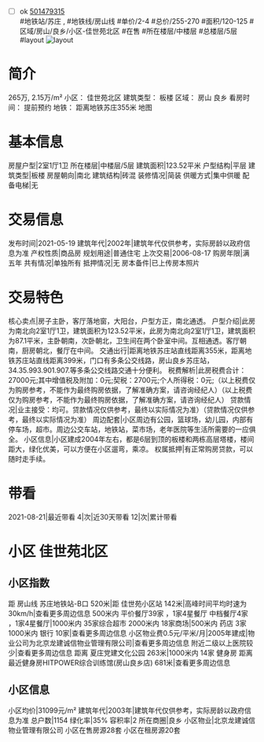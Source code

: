 - [ ] ok [501479315](https://bj.5i5j.com/ershoufang/501479315.html)  
 #地铁站/苏庄 ,  #地铁线/房山线
#单价/2-4 #总价/255-270 #面积/120-125   #区域/房山/良乡/小区-佳世苑北区 #在售 #所在楼层/中楼层 #总楼层/5层 #layout 
![layout](http://image2a.5i5j.com/bdir/layout/447712.jpg_P5.jpg) 
# 简介 
 265万,  2.15万/m² 
小区： 佳世苑北区
建筑类型： 板楼
区域： 房山 良乡
看房时间： 提前预约
地铁： 距离地铁苏庄355米 地图
# 基本信息 
 房屋户型|2室1厅1卫
所在楼层|中楼层/5层
建筑面积|123.52平米
户型结构|平层
建筑类型|板楼
房屋朝向|南北
建筑结构|砖混
装修情况|简装
供暖方式|集中供暖
配备电梯|无
# 交易信息 
 发布时间|2021-05-19
建筑年代|2002年|建筑年代仅供参考，实际房龄以政府信息为准
产权性质|商品房
规划用途|普通住宅
上次交易|2006-08-17
购房年限|满五年
共有情况|单独所有
抵押情况|无
房本备件|已上传房本照片
# 交易特色 
 核心卖点|房子主卧，客厅落地窗，大阳台，户型方正，南北通透。
户型介绍|此房为南北向2室1厅1卫，建筑面积为123.52平米，此房为南北向2室1厅1卫，建筑面积为87.1平米，主卧朝南，次卧朝北，卫生间在两个卧室中间。互相通透。客厅朝南，厨房朝北，餐厅在中间。
交通出行|距离地铁苏庄站直线距离355米，距离地铁苏庄站直线距离399米，门口有多条公交线路，房山良乡苏庄站，34.35.993.901.907.等多条公交线路交通十分便利。
税费解析|此房税费合计：27000元;其中增值税及附加：0元;契税：2700元;个人所得税：0元;（以上税费仅为购房参考，不能作为最终购房依据，了解准确方案，请咨询经纪人）（以上税费仅为购房参考，不能作为最终购房依据，了解准确方案，请咨询经纪人）
贷款情况|业主接受：均可。贷款情况仅供参考，最终以实际情况为准）（贷款情况仅供参考，最终以实际情况为准）
周边配套|小区周边有公园，篮球场，幼儿园，内部有停车场，超市。周边公交车站，地铁站，菜市场，老年医院等生活所需要的一应俱全。
小区信息|小区建成2004年左右，都是6层到顶的板楼和两栋高层塔楼，楼间距大，绿化优美，可以方便在小区遛弯，乘凉。
权属抵押|有正常购房贷款，可以随时走手续。
# 带看 
 2021-08-21|最近带看	 4|次|近30天带看	 12|次|累计带看
# 小区 佳世苑北区
## 小区指数 
 距 房山线 苏庄地铁站-B口 520米|距 佳世苑小区站 142米|高峰时间平均时速为30km/h|查看更多周边信息
500米内 平价餐厅39家 ，1家4星餐厅
中档餐厅4家 ，1家4星餐厅|1000米内 35家综合超市
2000米内 18家商场|500米内 药店 3家
1000米内 银行 10家|查看更多周边信息
小区物业费0.5元/平米/月|2005年建成|物业公司为北京龙建诚信物业管理有限公司|查看更多周边信息
附近二级以上医院较少|查看更多周边信息
距离 夏庄党建文化公园 263米|1000米内 14家 健身房
距离最近健身房HITPOWER综合训练馆(房山良乡店) 681米|查看更多周边信息
## 小区信息 
 小区均价|31099元/m²
建筑年代|2003年|建筑年代仅供参考，实际房龄以政府信息为准
总户数|1154
绿化率|35%
容积率|2
所在商圈|良乡
小区物业|北京龙建诚信物业管理有限公司
小区在售房源28套
小区在租房源20套
